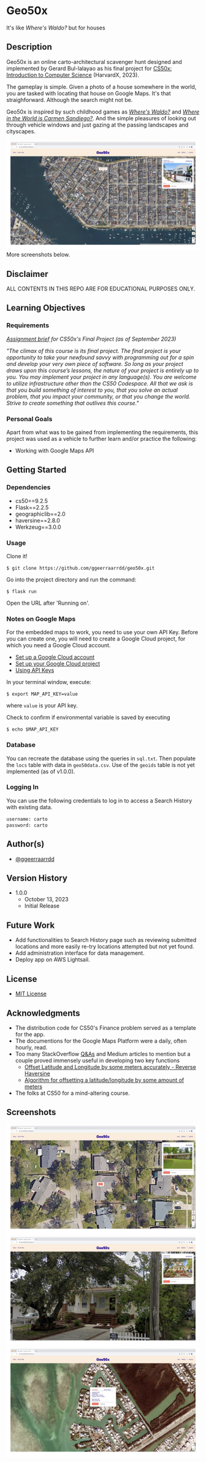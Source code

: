 # Geo50x
It's like _Where's Waldo?_ but for houses

## Description
Geo50x is an online carto-architectural scavenger hunt designed and implemented by Gerard Bul-lalayao as his final project for [CS50x: Introduction to Computer Science](https://cs50.harvard.edu/x/2023/) (HarvardX, 2023).

The gameplay is simple. Given a photo of a house somewhere in the world, you are tasked with locating that house on Google Maps. It's that straighforward. Although the search might not be.

Geo50x is inspired by such childhood games as _[Where's Waldo?](https://en.wikipedia.org/wiki/Where%27s_Wally%3F)_ and _[Where in the World is Carmen Sandiego?](https://en.wikipedia.org/wiki/Carmen_Sandiego)_. And the simple pleasures of looking out through vehicle windows and just gazing at the passing landscapes and cityscapes.

<picture><img alt="Shelfie screenshot 1" src="/static/images/geo50x_1.jpg"></picture>
More screenshots below.

## Disclaimer
ALL CONTENTS IN THIS REPO ARE FOR EDUCATIONAL PURPOSES ONLY.

## Learning Objectives

### Requirements
_[Assignment brief](https://cs50.harvard.edu/x/2023/project/) for CS50x's Final Project (as of September 2023)_

_"The climax of this course is its final project. The final project is your opportunity to take your newfound savvy with programming out for a spin and develop your very own piece of software. So long as your project draws upon this course’s lessons, the nature of your project is entirely up to you. You may implement your project in any language(s). You are welcome to utilize infrastructure other than the CS50 Codespace. All that we ask is that you build something of interest to you, that you solve an actual problem, that you impact your community, or that you change the world. Strive to create something that outlives this course."_

### Personal Goals
Apart from what was to be gained from implementing the requirements, this project was used as a vehicle to further learn and/or practice the following:

* Working with Google Maps API

## Getting Started

### Dependencies

* cs50==9.2.5
* Flask==2.2.5
* geographiclib==2.0
* haversine==2.8.0
* Werkzeug==3.0.0

### Usage

Clone it!
```
$ git clone https://github.com/ggeerraarrdd/geo50x.git
```

Go into the project directory and run the command:
```
$ flask run
```

Open the URL after 'Running on'.

### Notes on Google Maps

For the embedded maps to work, you need to use your own API Key. Before you can create one, you will need to create a Google Cloud project, for which you need a Google Cloud account.
* [Set up a Google Cloud account](https://cloud.google.com)
* [Set up your Google Cloud project](https://developers.google.com/maps/documentation/javascript/cloud-setup)
* [Using API Keys](https://developers.google.com/maps/documentation/javascript/get-api-key)

In your terminal window, execute:
```
$ export MAP_API_KEY=value
```
where `value` is your API key.

Check to confirm if environmental variable is saved by executing
```
$ echo $MAP_API_KEY
```
### Database

You can recreate the database using the queries in `sql.txt`. Then populate the `locs` table with data in `geo50data.csv`. Use of the `geoids` table is not yet implemented (as of v1.0.0).

### Logging In

You can use the following credentials to log in to access a Search History with existing data.

```
username: carto
password: carto
```

## Author(s)
* [@ggeerraarrdd](https://github.com/ggeerraarrdd/)

## Version History
* 1.0.0
    * October 13, 2023
    * Initial Release

## Future Work
* Add functionalities to Search History page such as reviewing submitted locations and more easily re-try locations attempted but not yet found.
* Add administration interface for data management.
* Deploy app on AWS Lightsail.

## License
* [MIT License](https://github.com/ggeerraarrdd/large-parks/blob/main/LICENSE)

## Acknowledgments
* The distribution code for CS50's Finance problem served as a template for the app.
* The documentions for the Google Maps Platform were a daily, often hourly, read.
* Too many StackOverflow [Q&As](https://meta.stackoverflow.com/questions/267822/if-stack-overflow-doesnt-have-threads-what-the-heck-should-they-be-called) and Medium articles to mention but a couple proved immensely useful in developing two key functions
   * [Offset Latitude and Longitude by some meters accurately - Reverse Haversine](https://gis.stackexchange.com/questions/411859/offset-latitude-and-longitude-by-some-meters-accurately-reverse-haversine)
   * [Algorithm for offsetting a latitude/longitude by some amount of meters](https://gis.stackexchange.com/questions/2951/algorithm-for-offsetting-a-latitude-longitude-by-some-amount-of-meters)
* The folks at CS50 for a mind-altering course.

## Screenshots
<picture><img alt="Shelfie screenshot 1" src="/static/images/geo50x_2.jpg"></picture>
<picture><img alt="Shelfie screenshot 1" src="/static/images/geo50x_3.jpg"></picture>
<picture><img alt="Shelfie screenshot 1" src="/static/images/geo50x_4.jpg"></picture>

